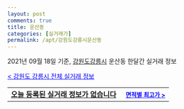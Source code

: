 ```yaml
---
layout: post
comments: true
title: 운산동
categories: [실거래가]
permalink: /apt/강원도강릉시운산동
---
```


2021년 09월 18일 기준, <a href="/apt/강원도강릉시">강원도강릉시</a> 운산동 한달간 실거래 정보

<a style="color: blue;" href="/apt/강원도강릉시">< 강원도 강릉시 전체 실거래 정보</a>
<!---- start ---->
<table>
  <tr>
    <td colspan="4" style="font-weight: bold;"><a href="/apt/강원도강릉시운산동{name_without_space}">오늘 등록된 실거래 정보가 없습니다</a> &nbsp;&nbsp;&nbsp; <a style="color: blue; font-size: smaller;" href="/apt/강원도강릉시운산동{name_without_space}">면적별 최고가 ></a></td>
  </tr>
    
</table>
<!---- end ---->
    